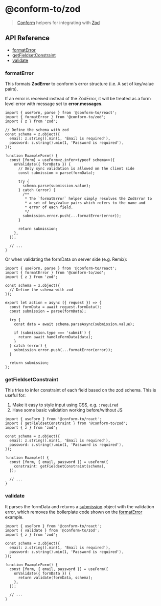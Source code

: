 # @conform-to/zod

> [Conform](https://github.com/edmundhung/conform) helpers for integrating with [Zod](https://github.com/colinhacks/zod)

<!-- aside -->

## API Reference

- [formatError](#formatError)
- [getFieldsetConstraint](#getfieldsetconstraint)
- [validate](#validate)

<!-- /aside -->

### formatError

This formats **ZodError** to conform's error structure (i.e. A set of key/value pairs).

If an error is received instead of the ZodError, it will be treated as a form level error with message set to **error.messages**.

```tsx
import { useForm, parse } from '@conform-to/react';
import { formatError } from '@conform-to/zod';
import { z } from 'zod';

// Define the schema with zod
const schema = z.object({
  email: z.string().min(1, 'Email is required'),
  password: z.string().min(1, 'Password is required'),
});

function ExampleForm() {
  const [form] = useForm<z.infer<typeof schema>>({
    onValidate({ formData }) {
      // Only sync validation is allowed on the client side
      const submission = parse(formData);

      try {
        schema.parse(submission.value);
      } catch (error) {
        /**
         * The `formatError` helper simply resolves the ZodError to
         * a set of key/value pairs which refers to the name and
         * error of each field.
         */
        submission.error.push(...formatError(error));
      }

      return submission;
    },
  });

  // ...
}
```

Or when validating the formData on server side (e.g. Remix):

```tsx
import { useForm, parse } from '@conform-to/react';
import { formatError } from '@conform-to/zod';
import { z } from 'zod';

const schema = z.object({
  // Define the schema with zod
});

export let action = async ({ request }) => {
  const formData = await request.formData();
  const submission = parse(formData);

  try {
    const data = await schema.parseAsync(submission.value);

    if (submission.type === 'submit') {
      return await handleFormData(data);
    }
  } catch (error) {
    submission.error.push(...formatError(error));
  }

  return submission;
};
```

### getFieldsetConstraint

This tries to infer constraint of each field based on the zod schema. This is useful for:

1. Make it easy to style input using CSS, e.g. `:required`
2. Have some basic validation working before/without JS

```tsx
import { useForm } from '@conform-to/react';
import { getFieldsetConstraint } from '@conform-to/zod';
import { z } from 'zod';

const schema = z.object({
  email: z.string().min(1, 'Email is required'),
  password: z.string().min(1, 'Password is required'),
});

function Example() {
  const [form, { email, password }] = useForm({
    constraint: getFieldsetConstraint(schema),
  });

  // ...
}
```

### validate

It parses the formData and returns a [submission](/docs/submission.md) object with the validation error, which removes the boilerplate code shown on the [formatError](#formaterror) example.

```tsx
import { useForm } from '@conform-to/react';
import { validate } from '@conform-to/zod';
import { z } from 'zod';

const schema = z.object({
  email: z.string().min(1, 'Email is required'),
  password: z.string().min(1, 'Password is required'),
});

function ExampleForm() {
  const [form, { email, password }] = useForm({
    onValidate({ formData }) {
      return validate(formData, schema);
    },
  });

  // ...
}
```
